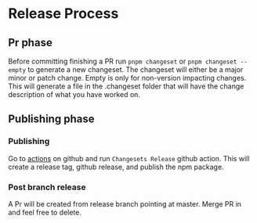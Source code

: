 # Release Process

## Pr phase

Before committing finishing a PR run `pnpm changeset` or `pnpm changeset --empty` to generate a new changeset. The changeset will either be a major minor or patch change.
Empty is only for non-version impacting changes.
This will generate a file in the .changeset folder that will have the change description of what you have worked on.

## Publishing phase

### Publishing

Go to [actions](https://github.com/iTwin/changed-elements-react/actions) on github and run `Changesets Release` github action. This will create a release tag, github release, and publish the npm package.

### Post branch release

A Pr will be created from release branch pointing at master. Merge PR in and feel free to delete.
